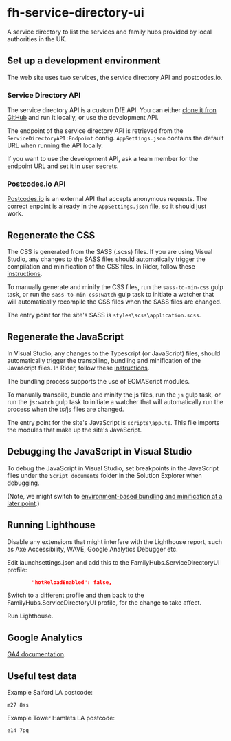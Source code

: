 # fh-service-directory-ui

A service directory to list the services and family hubs provided by local authorities in the UK.

## Set up a development environment

The web site uses two services, the service directory API and postcodes.io.

### Service Directory API

The service directory API is a custom DfE API. You can either [clone it fron GitHub](https://github.com/DFE-Digital/fh-service-directory-api) and run it locally, or use the development API.

The endpoint of the service directory API is retrieved from the `ServiceDirectoryAPI:Endpoint` config. `AppSettings.json` contains the default URL when running the API locally.

If you want to use the development API, ask a team member for the endpoint URL and set it in user secrets.

### Postcodes.io API

[Postcodes.io](https://postcodes.io/) is an external API that accepts anonymous requests. The correct enpoint is already in the `AppSettings.json` file, so it should just work.

## Regenerate the CSS

The CSS is generated from the SASS (.scss) files. If you are using Visual Studio, any changes to the SASS files should automatically trigger the compilation and minification of the CSS files. In Rider, follow these [instructions](https://www.jetbrains.com/help/rider/Using_Gulp_Task_Runner.html#ws_gulp_running_tasks_from_tasks_tree).

To manually generate and minify the CSS files, run the `sass-to-min-css` gulp task, or run the `sass-to-min-css:watch` gulp task to initiate a watcher that will automatically recompile the CSS files when the SASS files are changed.

The entry point for the site's SASS is `styles\scss\application.scss`.

## Regenerate the JavaScript

In Visual Studio, any changes to the Typescript (or JavaScript) files, should automatically trigger the transpiling, bundling and minification of the Javascript files. In Rider, follow these [instructions](https://www.jetbrains.com/help/rider/Using_Gulp_Task_Runner.html#ws_gulp_running_tasks_from_tasks_tree).

The bundling process supports the use of ECMAScript modules.

To manually transpile, bundle and minify the js files, run the `js` gulp task, or run the `js:watch` gulp task to initiate a watcher that will automatically run the process when the ts/js files are changed.

The entry point for the site's JavaScript is `scripts\app.ts`. This file imports the modules that make up the site's JavaScript.

## Debugging the JavaScript in Visual Studio

To debug the JavaScript in Visual Studio, set breakpoints in the JavaScript files under the `Script documents` folder in the Solution Explorer when debugging.

(Note, we might switch to [environment-based bundling and minification at a later point](https://learn.microsoft.com/en-us/aspnet/core/client-side/bundling-and-minification?view=aspnetcore-6.0).)

## Running Lighthouse

Disable any extensions that might interfere with the Lighthouse report, such as Axe Accessibility, WAVE, Google Analytics Debugger etc.

Edit launchsettings.json and add this to the FamilyHubs.ServiceDirectoryUI profile:

```json
        "hotReloadEnabled": false,
```

Switch to a different profile and then back to the FamilyHubs.ServiceDirectoryUI profile, for the change to take affect.

Run Lighthouse.

## Google Analytics

[GA4 documentation](docs/GoogleAanalytics.md).

## Useful test data

Example Salford LA postcode:
```
m27 8ss
```

Example Tower Hamlets LA postcode:
```
e14 7pq
```